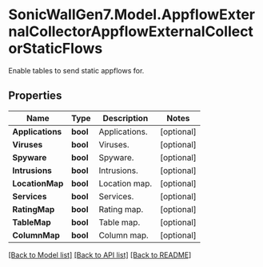 # SonicWallGen7.Model.AppflowExternalCollectorAppflowExternalCollectorStaticFlows
Enable tables to send static appflows for.

## Properties

Name | Type | Description | Notes
------------ | ------------- | ------------- | -------------
**Applications** | **bool** | Applications. | [optional] 
**Viruses** | **bool** | Viruses. | [optional] 
**Spyware** | **bool** | Spyware. | [optional] 
**Intrusions** | **bool** | Intrusions. | [optional] 
**LocationMap** | **bool** | Location map. | [optional] 
**Services** | **bool** | Services. | [optional] 
**RatingMap** | **bool** | Rating map. | [optional] 
**TableMap** | **bool** | Table map. | [optional] 
**ColumnMap** | **bool** | Column map. | [optional] 

[[Back to Model list]](../README.md#documentation-for-models) [[Back to API list]](../README.md#documentation-for-api-endpoints) [[Back to README]](../README.md)

